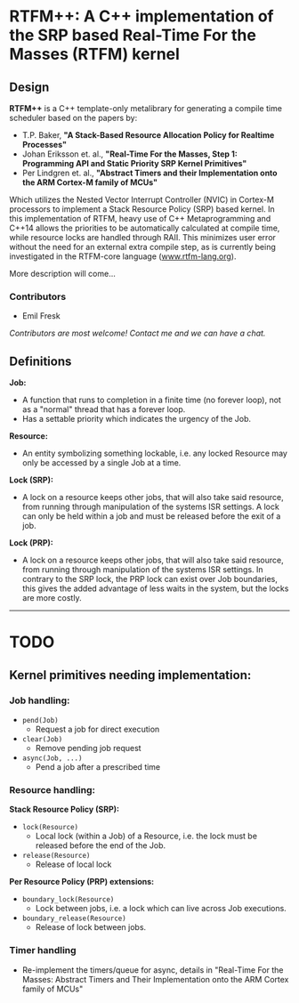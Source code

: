 # RTFM++:  A C++ implementation of the SRP based Real-Time For the Masses (RTFM) kernel

## Design

**RTFM++** is a C++ template-only metalibrary for generating a compile time
scheduler based on the papers by:

* T.P. Baker, **"A Stack-Based Resource Allocation Policy for Realtime Processes"**
* Johan Eriksson et. al., **"Real-Time For the Masses, Step 1: Programming API and Static Priority SRP Kernel Primitives"**
* Per Lindgren et. al., **"Abstract Timers and their Implementation onto the ARM Cortex-M family of MCUs"**

Which utilizes the Nested Vector Interrupt Controller (NVIC) in Cortex-M
processors to implement a Stack Resource Policy (SRP) based kernel. In this
implementation of RTFM, heavy use of C++ Metaprogramming and C++14 allows the
priorities to be automatically calculated at compile time, while resource locks
are handled through RAII. This minimizes user error without the need for an
external extra compile step, as is currently being investigated in the
RTFM-core language (www.rtfm-lang.org).

More description will come...

### Contributors

* Emil Fresk

_Contributors are most welcome! Contact me and we can have a chat._

## Definitions
**Job:**

* A function that runs to completion in a finite time (no forever loop),
 not as a "normal" thread that has a forever loop.
* Has a settable priority which indicates the urgency of the Job.

**Resource:**

* An entity symbolizing something lockable, i.e. any locked Resource may
only be accessed by a single Job at a time.

**Lock (SRP):**

* A lock on a resource keeps other jobs, that will also take said resource,
from running through manipulation of the systems ISR settings. A lock can only
be held within a job and must be released before the exit of a job.

**Lock (PRP):**

* A lock on a resource keeps other jobs, that will also take said resource,
from running through manipulation of the systems ISR settings. In contrary
to the SRP lock, the PRP lock can exist over Job boundaries, this gives the
added advantage of less waits in the system, but the locks are more costly.

---

# TODO

## Kernel primitives needing implementation:

### Job handling:
* `pend(Job)`
    * Request a job for direct execution
* `clear(Job)`
    * Remove pending job request
* `async(Job, ...)`
    * Pend a job after a prescribed time

### Resource handling:

**Stack Resource Policy (SRP):**

* `lock(Resource)`
    * Local lock (within a Job) of a Resource, i.e. the lock must be released
    before the end of the Job.
* `release(Resource)`
    * Release of local lock

**Per Resource Policy (PRP) extensions:**

* `boundary_lock(Resource)`
    * Lock between jobs, i.e. a lock which can live across Job executions.
* `boundary_release(Resource)`
    * Release of lock between jobs.

### Timer handling
* Re-implement the timers/queue for async, details in "Real-Time For the Masses: Abstract Timers and Their Implementation onto the ARM Cortex family of MCUs"
